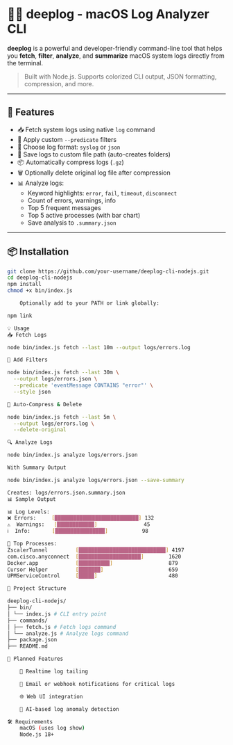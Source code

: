 # 🕵️‍♂️ deeplog - macOS Log Analyzer CLI

**deeplog** is a powerful and developer-friendly command-line tool that helps you **fetch**, **filter**, **analyze**, and **summarize** macOS system logs directly from the terminal.

> Built with Node.js. Supports colorized CLI output, JSON formatting, compression, and more.

---

## 🚀 Features

- 📥 Fetch system logs using native `log` command
- 🎯 Apply custom `--predicate` filters
- 🧾 Choose log format: `syslog` or `json`
- 💾 Save logs to custom file path (auto-creates folders)
- 📦 Automatically compress logs (`.gz`)
- 🗑️ Optionally delete original log file after compression
- 📊 Analyze logs:
  - Keyword highlights: `error`, `fail`, `timeout`, `disconnect`
  - Count of errors, warnings, info
  - Top 5 frequent messages
  - Top 5 active processes (with bar chart)
  - Save analysis to `.summary.json`

---

## 📦 Installation

```bash
git clone https://github.com/your-username/deeplog-cli-nodejs.git
cd deeplog-cli-nodejs
npm install
chmod +x bin/index.js

    Optionally add to your PATH or link globally:

npm link

💡 Usage
📥 Fetch Logs

node bin/index.js fetch --last 10m --output logs/errors.log

🧪 Add Filters

node bin/index.js fetch --last 30m \
  --output logs/errors.json \
  --predicate 'eventMessage CONTAINS "error"' \
  --style json

🧹 Auto-Compress & Delete

node bin/index.js fetch --last 5m \
  --output logs/errors.log \
  --delete-original

🔍 Analyze Logs

node bin/index.js analyze logs/errors.json

With Summary Output

node bin/index.js analyze logs/errors.json --save-summary

Creates: logs/errors.json.summary.json
📊 Sample Output

📊 Log Levels:
❌ Errors:     [███████████████████████████] 132
⚠️  Warnings:   [████████████]               45
ℹ️  Info:       [████████████████]           98

🧠 Top Processes:
ZscalerTunnel         [████████████████████████████] 4197
com.cisco.anyconnect  [████████████████████]        1620
Docker.app            [██████████]                  879
Cursor Helper         [███████]                     659
UPMServiceControl     [█████]                       480

📁 Project Structure

deeplog-cli-nodejs/
├── bin/
│ └── index.js # CLI entry point
├── commands/
│ ├── fetch.js # Fetch logs command
│ └── analyze.js # Analyze logs command
├── package.json
├── README.md

🧩 Planned Features

    🔔 Realtime log tailing

    📧 Email or webhook notifications for critical logs

    🌐 Web UI integration

    🧠 AI-based log anomaly detection

🛠️ Requirements
    macOS (uses log show)
    Node.js 18+

